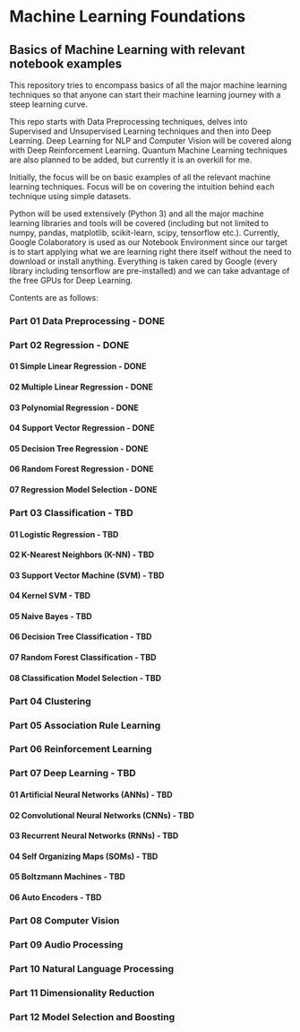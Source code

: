 # Machine Learning Foundations
## Basics of Machine Learning with relevant notebook examples
This repository tries to encompass basics of all the major machine learning techniques so that anyone
can start their machine learning journey with a steep learning curve.

This repo starts with Data Preprocessing techniques, delves into Supervised and Unsupervised Learning
techniques and then into Deep Learning. Deep Learning for NLP and Computer Vision will be covered
along with Deep Reinforcement Learning. Quantum Machine Learning techniques are also planned to be
added, but currently it is an overkill for me.

Initially, the focus will be on basic examples of all the relevant machine learning techniques. Focus
will be on covering the intuition behind each technique using simple datasets.

Python will be used extensively (Python 3) and all the major machine learning libraries and tools
will be covered (including but not limited to numpy, pandas, matplotlib, scikit-learn, scipy,
tensorflow etc.). Currently, Google Colaboratory is used as our Notebook Environment since our target
is to start applying what we are learning right there itself without the need to download or install
anything. Everything is taken cared by Google (every library including tensorflow are pre-installed)
and we can take advantage of the free GPUs for Deep Learning.

Contents are as follows:

### Part 01 Data Preprocessing                  - DONE
### Part 02 Regression                          - DONE
  #### 01 Simple Linear Regression              - DONE
  #### 02 Multiple Linear Regression            - DONE
  #### 03 Polynomial Regression                 - DONE
  #### 04 Support Vector Regression             - DONE
  #### 05 Decision Tree Regression              - DONE
  #### 06 Random Forest Regression              - DONE
  #### 07 Regression Model Selection            - DONE
### Part 03 Classification                      - TBD
  #### 01 Logistic Regression                   - TBD
  #### 02 K-Nearest Neighbors (K-NN)            - TBD
  #### 03 Support Vector Machine (SVM)          - TBD
  #### 04 Kernel SVM                            - TBD
  #### 05 Naive Bayes                           - TBD
  #### 06 Decision Tree Classification          - TBD
  #### 07 Random Forest Classification          - TBD
  #### 08 Classification Model Selection        - TBD  
### Part 04 Clustering
### Part 05 Association Rule Learning
### Part 06 Reinforcement Learning
### Part 07 Deep Learning                       - TBD
  #### 01 Artificial Neural Networks (ANNs)     - TBD
  #### 02 Convolutional Neural Networks (CNNs)  - TBD
  #### 03 Recurrent Neural Networks (RNNs)      - TBD
  #### 04 Self Organizing Maps (SOMs)           - TBD
  #### 05 Boltzmann Machines                    - TBD
  #### 06 Auto Encoders                         - TBD
### Part 08 Computer Vision
### Part 09 Audio Processing
### Part 10 Natural Language Processing
### Part 11 Dimensionality Reduction
### Part 12 Model Selection and Boosting
